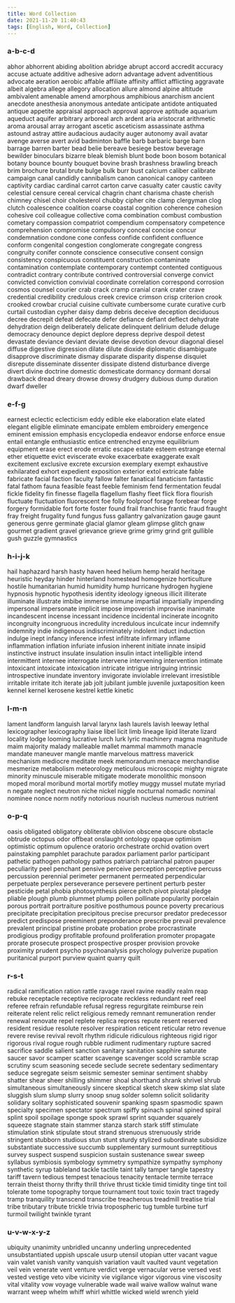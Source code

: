 ```yaml
---
title: Word Collection
date: 2021-11-20 11:40:43
tags: [English, Word, Collection]
---
```



### a-b-c-d

 abhor abhorrent abiding abolition abridge abrupt accord accredit accuracy accuse actuate additive adhesive adorn advantage advent adventitious advocate aeration aerobic affable affiliate affinity afflict afflicting aggravate albeit algebra allege allegory allocation allure almond alpine altitude ambivalent amenable amend amorphous amphibious anarchism ancient anecdote anesthesia anonymous antedate anticipate antidote antiquated antique appetite appraisal approach approval approve aptitude aquarium aqueduct aquifer arbitrary arboreal arch ardent aria aristocrat arithmetic aroma arousal array arrogant ascetic asceticism assassinate asthma astound astray attire audacious audacity auger autonomy avail avatar avenge averse avert avid badminton baffle barb barbaric barge barn barrage barren barter bead belie bereave besiege bestow beverage bewilder binoculars bizarre bleak blemish blunt bode boon bosom botanical botany bounce bounty bouquet bovine brash brashness brawling breach brim brochure brutal brute bulge bulk burr bust calcium caliber calibrate campaign canal candidly cannibalism canon canonical canopy canteen captivity cardiac cardinal carrot carton carve casualty cater caustic cavity celestial censure cereal cervical chagrin chant charisma chaste cherish chimney chisel choir cholesterol chubby cipher cite clamp clergyman clog clutch coalescence coalition coarse coastal cognition coherence cohesion cohesive coil colleague collective coma combination combust combustion cometary compassion compatriot compendium compensatory competence comprehension compromise compulsory conceal concise concur condemnation condone cone confess confide confident confluence conform congenital congestion conglomerate congregate congress congruity conifer connote conscience consecutive consent consign consistency conspicuous constituent construction contaminate contamination contemplate contemporary contempt contented contiguous contradict contrary contribute contrived controversial converge convict convicted conviction convivial coordinate correlation correspond corrosion cosmos counsel courier crab crack cramp cranial crank crater crave credential credibility credulous creek crevice crimson crisp criterion crook crooked crowbar crucial cuisine cultivate cumbersome curate curative curb curtail custodian cypher daisy damp debris deceive deception deciduous decree decrepit defeat defecate defer defiance defiant deflect dehydrate dehydration deign deliberately delicate delinquent delirium delude deluge democracy denounce depict deplore depress deprive despoil detest devastate deviance deviant deviate devise devotion devour diagonal diesel diffuse digestive digression dilate dilute dioxide diplomatic disambiguate disapprove discriminate dismay disparate disparity dispense disquiet disrepute disseminate dissenter dissipate distend disturbance diverge divert divine doctrine domestic domesticate dormancy dormant dorsal drawback dread dreary drowse drowsy drudgery dubious dump duration dwarf dweller 

### e-f-g

 earnest eclectic eclecticism eddy edible eke elaboration elate elated elegant eligible eliminate emancipate emblem embroidery emergence eminent emission emphasis encyclopedia endeavor endorse enforce ensue entail entangle enthusiastic entice entrenched enzyme equilibrium equipment erase erect erode erratic escape estate esteem estrange eternal ether etiquette evict eviscerate evoke exacerbate exaggerate exalt excitement exclusive excrete excursion exemplary exempt exhaustive exhilarated exhort expedient exposition exterior extol extricate fable fabricate facial faction faculty fallow falter fanatical fanaticism fantastic fatal fathom fauna feasible feast feeble feminism fend fermentation feudal fickle fidelity fin finesse flagella flagellum flashy fleet flick flora flourish fluctuate fluctuation fluorescent foe folly foolproof forage forebear forge forgery formidable fort forte foster found frail franchise frantic fraud fraught fray freight frugality fund fungus fuss gallantry galvanization gauge gaunt generous genre germinate glacial glamor gleam glimpse glitch gnaw gourmet gradient gravel grievance grieve grime grimy grind grit gullible gush guzzle gymnastics 

### h-i-j-k

 hail haphazard harsh hasty haven heed helium hemp herald heritage heuristic heyday hinder hinterland homestead homogenize horticulture hostile humanitarian humid humidity hump hurricane hydrogen hygiene hypnosis hypnotic hypothesis identity ideology igneous illicit illiterate illuminate illustrate imbibe immerse immune impartial impartially impending impersonal impersonate implicit impose impoverish improvise inanimate incandescent incense incessant incidence incidental incinerate incognito incongruity incongruous incredulity incredulous inculcate incur indemnify indemnity indie indigenous indiscriminately indolent induct induction indulge inept infancy inference infest infiltrate infirmary inflame inflammation inflation infuriate infusion inherent initiate innate insipid instinctive instruct insulate insulation insulin intact intelligible intend intermittent internee interrogate intervene intervening intervention intimate intoxicant intoxicate intoxication intricate intrigue intriguing intrinsic introspective inundate inventory invigorate inviolable irrelevant irresistible irritable irritate itch iterate jab jolt jubilant jumble juvenile juxtaposition keen kennel kernel kerosene kestrel kettle kinetic 

### l-m-n

 lament landform languish larval larynx lash laurels lavish leeway lethal lexicographer lexicography liaise libel licit limb lineage lipid literate lizard locality lodge looming lucrative lurch lurk lyric machinery magma magnitude maim majority malady malleable mallet mammal mammoth manacle mandate maneuver mangle mantle marvelous mattress maverick mechanism mediocre meditate meek memorandum menace merchandise mesmerize metabolism meteorology meticulous microscopic mighty migrate minority minuscule miserable mitigate moderate monolithic monsoon moped moral moribund mortal mortify motley muggy mussel mutate myriad n negate neglect neutron niche nickel niggle nocturnal nomadic nominal nominee nonce norm notify notorious nourish nucleus numerous nutrient 

### o-p-q

 oasis obligated obligatory obliterate oblivion obscene obscure obstacle obtrude octopus odor offbeat onslaught ontology opaque optimism optimistic optimum opulence oratorio orchestrate orchid ovation overt painstaking pamphlet parachute paradox parliament parlor participant pathetic pathogen pathology pathos patriarch patriarchal patron pauper peculiarity peel penchant pensive perceive perception perceptive percuss percussion perennial perimeter permanent permeated perpendicular perpetuate perplex perseverance persevere pertinent perturb pester pesticide petal phobia photosynthesis pierce pitch pivot pivotal pledge pliable plough plumb plummet plump pollen pollinate popularity porcelain porous portrait portraiture positive posthumous pounce poverty precarious precipitate precipitation precipitous precise precursor predator predecessor predict predispose preeminent preponderance prescribe prevail prevalence prevalent principal pristine probate probation probe procrastinate prodigious prodigy profitable profound proliferation promoter propagate prorate prosecute prospect prospective prosper provision provoke proximity prudent psycho psychoanalysis psychology pulverize pupation puritanical purport purview quaint quarry quilt 

### r-s-t

 radical ramification ration rattle ravage ravel ravine readily realm reap rebuke receptacle receptive reciprocate reckless redundant reef reel referee refrain refundable refusal regress regurgitate reimburse rein reiterate relent relic relict religious remedy remnant remuneration render renewal renovate repel replete replica repress repute resent reserved resident residue resolute resolver respiration reticent reticular retro revenue revere revise revival revolt rhythm ridicule ridiculous righteous rigid rigor rigorous rival rogue rough rubble rudiment rudimentary rupture sacred sacrifice saddle salient sanction sanitary sanitation sapphire saturate saucer savor scamper scatter scavenge scavenger scold scramble scrap scrutiny scum seasoning secede seclude secrete sedentary sedimentary seduce segregate seism seismic semester seminar sentiment shabby shatter shear sheer shilling shimmer shoal shorthand shrank shrivel shrub simultaneous simultaneously sincere skeptical sketch skew skimp slat slate sluggish slum slump slurry snoop snug solder solemn solicit solidarity solidary solitary sophisticated souvenir spanking spasm spasmodic spawn specialty specimen spectator spectrum spiffy spinach spinal spined spiral splint spoil spoilage sponge spook sprawl sprint squander squarely squeeze stagnate stain stammer stanza starch stark stiff stimulate stimulation stink stipulate stout strand strenuous strenuously stride stringent stubborn studious stun stunt sturdy stylized subordinate subsidize substantiate successive succumb supplementary surmount surreptitious survey suspect suspend suspicion sustain sustenance swear sweep syllabus symbiosis symbology symmetry sympathize sympathy symphony synthetic syrup tableland tackle tactile taint tally tamper tangle tapestry tariff tavern tedious tempest tenacious tenacity tentacle termite terrace terrain theist thorny thrifty thrill thrive thrust tickle timid timidity tinge tint toil tolerate tome topography torque tournament tout toxic toxin tract tragedy tramp tranquility transcend transcribe treacherous treadmill treatise trial tribe tributary tribute trickle trivia tropospheric tug tumble turbine turf turmoil twilight twinkle tyrant 

### u-v-w-x-y-z

 ubiquity unanimity unbridled uncanny underling unprecedented unsubstantiated uppish upscale usurp utensil utopian utter vacant vague vain valet vanish vanity vanquish variation vault vaulted vaunt vegetation veil vein venerate vent venture verdict verge vernacular verse versed vest vested vestige veto vibe vicinity vie vigilance vigor vigorous vine viscosity vital vitality vow voyage vulnerable wade wail waive wallow walnut wane warrant weep whelm whiff whirl whittle wicked wield wrench yield